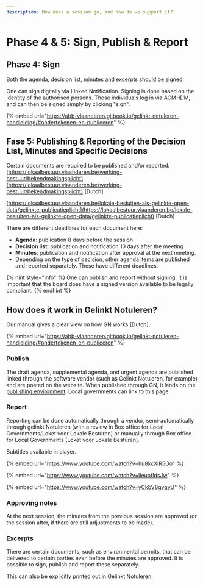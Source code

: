 ```yaml
---
description: How does a session go, and how do we support it?
---
```


# Phase 4 & 5: Sign, Publish & Report

## Phase 4: Sign

Both the agenda, decision list, minutes and excerpts should be signed.

One can sign digitally via Linked Notification. Signing is done based on the identity of the authorised persons. These individuals log in via ACM-IDM, and can then be signed simply by clicking "sign".

{% embed url="https://abb-vlaanderen.gitbook.io/gelinkt-notuleren-handleiding/#ondertekenen-en-publiceren" %}

## Fase 5: Publishing & Reporting of the Decision List, Minutes and Specific Decisions

Certain documents are required to be published and/or reported: [https://lokaalbestuur.vlaanderen.be/werking-bestuur/bekendmakingsplicht](https://lokaalbestuur.vlaanderen.be/werking-bestuur/bekendmakingsplicht) \[Dutch]

[https://lokaalbestuur.vlaanderen.be/lokale-besluiten-als-gelinkte-open-data/gelinkte-publicatieplicht](https://lokaalbestuur.vlaanderen.be/lokale-besluiten-als-gelinkte-open-data/gelinkte-publicatieplicht) \[Dutch]

There are different deadlines for each document here:

* **Agenda**: publication 8 days before the session
* **Decision list**: publication and notification 10 days after the meeting
* **Minutes**: publication and notification after approval at the next meeting.
* Depending on the type of decision, other agenda items are published and reported separately. These have different deadlines.

{% hint style="info" %}
One can publish and report without signing. It is important that the board does have a signed version available to be legally compliant.
{% endhint %}

## How does it work in Gelinkt Notuleren?

Our manual gives a clear view on how GN works \[Dutch].

{% embed url="https://abb-vlaanderen.gitbook.io/gelinkt-notuleren-handleiding/#ondertekenen-en-publiceren" %}

### Publish

The draft agenda, supplemental agenda, and urgent agenda are published linked through the software vendor (such as Gelinkt Notuleren, for example) and are posted on the website. When published through GN, it lands on the [publishing environment](http://publicatie.gelinkt-notuleren.vlaanderen.be/). Local governments can link to this page.

### Report

Reporting can be done automatically through a vendor, semi-automatically through gelinkt Notuleren (with a review in Box office for Local Governments/Loket voor Lokale Besturen) or manually through Box office for Local Governments (Loket voor Lokale Besturen).

Subtitles available in player.

{% embed url="https://www.youtube.com/watch?v=hu8kcXiR5Oo" %}

{% embed url="https://www.youtube.com/watch?v=lIeuofldsJw" %}

{% embed url="https://www.youtube.com/watch?v=yCkbV8gvqyU" %}

### Approving notes

At the next session, the minutes from the previous session are approved (or the session after, if there are still adjustments to be made).

### Excerpts

There are certain documents, such as environmental permits, that can be delivered to certain parties even before the minutes are approved. It is possible to sign, publish and report these separately.

This can also be explicitly printed out in Gelinkt Notuleren.
